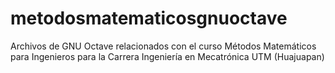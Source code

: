 # metodosmatematicosgnuoctave
Archivos de GNU Octave relacionados con el curso Métodos Matemáticos para Ingenieros para la Carrera Ingeniería en Mecatrónica UTM (Huajuapan)
